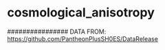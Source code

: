 # cosmological_anisotropy
################
DATA FROM: https://github.com/PantheonPlusSH0ES/DataRelease

